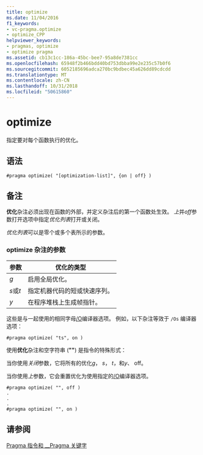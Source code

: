 ```yaml
---
title: optimize
ms.date: 11/04/2016
f1_keywords:
- vc-pragma.optimize
- optimize_CPP
helpviewer_keywords:
- pragmas, optimize
- optimize pragma
ms.assetid: cb13c1cc-186a-45bc-bee7-95a8de7381cc
ms.openlocfilehash: 65948f2b466bdd40bd753dbba99e2e235c57b0f6
ms.sourcegitcommit: 6052185696adca270bc9bdbec45a626dd89cdcdd
ms.translationtype: MT
ms.contentlocale: zh-CN
ms.lasthandoff: 10/31/2018
ms.locfileid: "50615860"
---
```

# <a name="optimize"></a>optimize

指定要对每个函数执行的优化。

## <a name="syntax"></a>语法

```
#pragma optimize( "[optimization-list]", {on | off} )
```

## <a name="remarks"></a>备注

**优化**杂注必须出现在函数的外部，并定义杂注后的第一个函数处生效。 *上*并*off*参数打开选项中指定*优化列表*打开或关闭。

*优化列表*可以是零个或多个表所示的参数。

### <a name="parameters-of-the-optimize-pragma"></a>optimize 杂注的参数

|参数|优化的类型|
|--------------------|--------------------------|
|*g*|启用全局优化。|
|*s*或*t*|指定机器代码的短或快速序列。|
|*y*|在程序堆栈上生成帧指针。|

这些是与一起使用的相同字母[/O](../build/reference/o-options-optimize-code.md)编译器选项。 例如，以下杂注等效于 `/Os` 编译器选项：

```
#pragma optimize( "ts", on )
```

使用**优化**杂注和空字符串 (**""**) 是指令的特殊形式：

当你使用*关闭*参数，它将所有的优化*g*， *s*， *t*，和*y*、 off。

当你使用*上*参数，它会重置优化为使用指定的[/O](../build/reference/o-options-optimize-code.md)编译器选项。

```
#pragma optimize( "", off )
.
.
.
#pragma optimize( "", on )
```

## <a name="see-also"></a>请参阅

[Pragma 指令和 __Pragma 关键字](../preprocessor/pragma-directives-and-the-pragma-keyword.md)